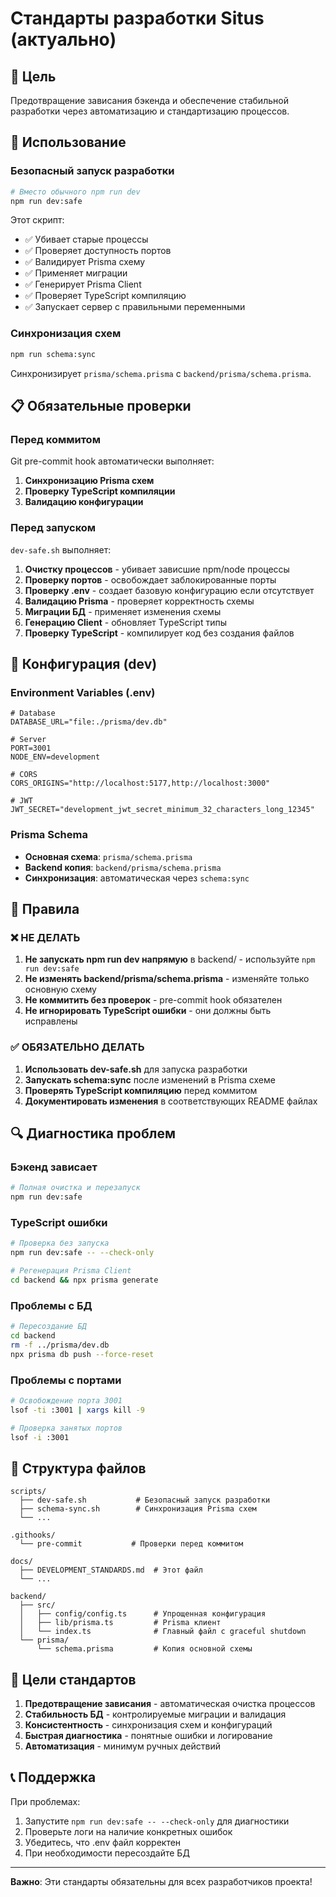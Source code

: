 # Стандарты разработки Situs (актуально)

## 🎯 Цель

Предотвращение зависания бэкенда и обеспечение стабильной разработки через автоматизацию и стандартизацию процессов.

## 🚀 Использование

### Безопасный запуск разработки

```bash
# Вместо обычного npm run dev
npm run dev:safe
```

Этот скрипт:
- ✅ Убивает старые процессы
- ✅ Проверяет доступность портов
- ✅ Валидирует Prisma схему
- ✅ Применяет миграции
- ✅ Генерирует Prisma Client
- ✅ Проверяет TypeScript компиляцию
- ✅ Запускает сервер с правильными переменными

### Синхронизация схем

```bash
npm run schema:sync
```

Синхронизирует `prisma/schema.prisma` с `backend/prisma/schema.prisma`.

## 📋 Обязательные проверки

### Перед коммитом

Git pre-commit hook автоматически выполняет:

1. **Синхронизацию Prisma схем**
2. **Проверку TypeScript компиляции**
3. **Валидацию конфигурации**

### Перед запуском

`dev-safe.sh` выполняет:

1. **Очистку процессов** - убивает зависшие npm/node процессы
2. **Проверку портов** - освобождает заблокированные порты
3. **Проверку .env** - создает базовую конфигурацию если отсутствует
4. **Валидацию Prisma** - проверяет корректность схемы
5. **Миграции БД** - применяет изменения схемы
6. **Генерацию Client** - обновляет TypeScript типы
7. **Проверку TypeScript** - компилирует код без создания файлов

## 🔧 Конфигурация (dev)

### Environment Variables (.env)

```env
# Database
DATABASE_URL="file:./prisma/dev.db"

# Server
PORT=3001
NODE_ENV=development

# CORS
CORS_ORIGINS="http://localhost:5177,http://localhost:3000"

# JWT
JWT_SECRET="development_jwt_secret_minimum_32_characters_long_12345"
```

### Prisma Schema

- **Основная схема**: `prisma/schema.prisma`
- **Backend копия**: `backend/prisma/schema.prisma`
- **Синхронизация**: автоматическая через `schema:sync`

## 🚨 Правила

### ❌ НЕ ДЕЛАТЬ

1. **Не запускать npm run dev напрямую** в backend/ - используйте `npm run dev:safe`
2. **Не изменять backend/prisma/schema.prisma** - изменяйте только основную схему
3. **Не коммитить без проверок** - pre-commit hook обязателен
4. **Не игнорировать TypeScript ошибки** - они должны быть исправлены

### ✅ ОБЯЗАТЕЛЬНО ДЕЛАТЬ

1. **Использовать dev-safe.sh** для запуска разработки
2. **Запускать schema:sync** после изменений в Prisma схеме
3. **Проверять TypeScript компиляцию** перед коммитом
4. **Документировать изменения** в соответствующих README файлах

## 🔍 Диагностика проблем

### Бэкенд зависает

```bash
# Полная очистка и перезапуск
npm run dev:safe
```

### TypeScript ошибки

```bash
# Проверка без запуска
npm run dev:safe -- --check-only

# Регенерация Prisma Client
cd backend && npx prisma generate
```

### Проблемы с БД

```bash
# Пересоздание БД
cd backend
rm -f ../prisma/dev.db
npx prisma db push --force-reset
```

### Проблемы с портами

```bash
# Освобождение порта 3001
lsof -ti :3001 | xargs kill -9

# Проверка занятых портов
lsof -i :3001
```

## 📁 Структура файлов

```
scripts/
  ├── dev-safe.sh           # Безопасный запуск разработки
  ├── schema-sync.sh        # Синхронизация Prisma схем
  └── ...

.githooks/
  └── pre-commit           # Проверки перед коммитом

docs/
  ├── DEVELOPMENT_STANDARDS.md  # Этот файл
  └── ...

backend/
  ├── src/
  │   ├── config/config.ts      # Упрощенная конфигурация
  │   ├── lib/prisma.ts         # Prisma клиент
  │   └── index.ts              # Главный файл с graceful shutdown
  └── prisma/
      └── schema.prisma         # Копия основной схемы
```

## 🎯 Цели стандартов

1. **Предотвращение зависания** - автоматическая очистка процессов
2. **Стабильность БД** - контролируемые миграции и валидация
3. **Консистентность** - синхронизация схем и конфигураций
4. **Быстрая диагностика** - понятные ошибки и логирование
5. **Автоматизация** - минимум ручных действий

## 📞 Поддержка

При проблемах:

1. Запустите `npm run dev:safe -- --check-only` для диагностики
2. Проверьте логи на наличие конкретных ошибок
3. Убедитесь, что .env файл корректен
4. При необходимости пересоздайте БД

---

**Важно**: Эти стандарты обязательны для всех разработчиков проекта!